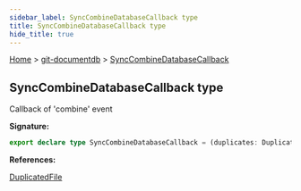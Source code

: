 ```yaml
---
sidebar_label: SyncCombineDatabaseCallback type
title: SyncCombineDatabaseCallback type
hide_title: true
---
```


[Home](./index.md) &gt; [git-documentdb](./git-documentdb.md) &gt; [SyncCombineDatabaseCallback](./git-documentdb.synccombinedatabasecallback.md)

## SyncCombineDatabaseCallback type

Callback of 'combine' event

<b>Signature:</b>

```typescript
export declare type SyncCombineDatabaseCallback = (duplicates: DuplicatedFile[]) => void;
```
<b>References:</b>

[DuplicatedFile](./git-documentdb.duplicatedfile.md)

